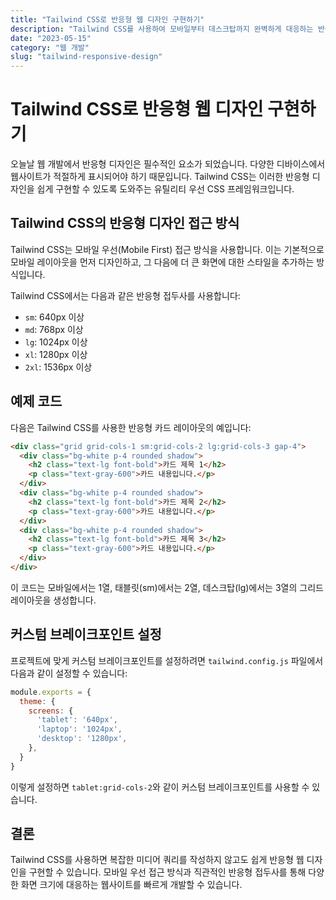 ```yaml
---
title: "Tailwind CSS로 반응형 웹 디자인 구현하기"
description: "Tailwind CSS를 사용하여 모바일부터 데스크탑까지 완벽하게 대응하는 반응형 웹 디자인을 구현하는 방법을 알아봅니다."
date: "2023-05-15"
category: "웹 개발"
slug: "tailwind-responsive-design"
---
```


# Tailwind CSS로 반응형 웹 디자인 구현하기

오늘날 웹 개발에서 반응형 디자인은 필수적인 요소가 되었습니다. 다양한 디바이스에서 웹사이트가 적절하게 표시되어야 하기 때문입니다. Tailwind CSS는 이러한 반응형 디자인을 쉽게 구현할 수 있도록 도와주는 유틸리티 우선 CSS 프레임워크입니다.

## Tailwind CSS의 반응형 디자인 접근 방식

Tailwind CSS는 모바일 우선(Mobile First) 접근 방식을 사용합니다. 이는 기본적으로 모바일 레이아웃을 먼저 디자인하고, 그 다음에 더 큰 화면에 대한 스타일을 추가하는 방식입니다.

Tailwind CSS에서는 다음과 같은 반응형 접두사를 사용합니다:
- `sm`: 640px 이상
- `md`: 768px 이상
- `lg`: 1024px 이상
- `xl`: 1280px 이상
- `2xl`: 1536px 이상

## 예제 코드

다음은 Tailwind CSS를 사용한 반응형 카드 레이아웃의 예입니다:

```html
<div class="grid grid-cols-1 sm:grid-cols-2 lg:grid-cols-3 gap-4">
  <div class="bg-white p-4 rounded shadow">
    <h2 class="text-lg font-bold">카드 제목 1</h2>
    <p class="text-gray-600">카드 내용입니다.</p>
  </div>
  <div class="bg-white p-4 rounded shadow">
    <h2 class="text-lg font-bold">카드 제목 2</h2>
    <p class="text-gray-600">카드 내용입니다.</p>
  </div>
  <div class="bg-white p-4 rounded shadow">
    <h2 class="text-lg font-bold">카드 제목 3</h2>
    <p class="text-gray-600">카드 내용입니다.</p>
  </div>
</div>
```

이 코드는 모바일에서는 1열, 태블릿(sm)에서는 2열, 데스크탑(lg)에서는 3열의 그리드 레이아웃을 생성합니다.

## 커스텀 브레이크포인트 설정

프로젝트에 맞게 커스텀 브레이크포인트를 설정하려면 `tailwind.config.js` 파일에서 다음과 같이 설정할 수 있습니다:

```javascript
module.exports = {
  theme: {
    screens: {
      'tablet': '640px',
      'laptop': '1024px',
      'desktop': '1280px',
    },
  }
}
```

이렇게 설정하면 `tablet:grid-cols-2`와 같이 커스텀 브레이크포인트를 사용할 수 있습니다.

## 결론

Tailwind CSS를 사용하면 복잡한 미디어 쿼리를 작성하지 않고도 쉽게 반응형 웹 디자인을 구현할 수 있습니다. 모바일 우선 접근 방식과 직관적인 반응형 접두사를 통해 다양한 화면 크기에 대응하는 웹사이트를 빠르게 개발할 수 있습니다. 